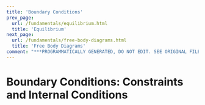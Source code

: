 ```yaml
---
title: 'Boundary Conditions'
prev_page:
  url: /fundamentals/equilibrium.html
  title: 'Equilibrium'
next_page:
  url: /fundamentals/free-body-diagrams.html
  title: 'Free Body Diagrams'
comment: "***PROGRAMMATICALLY GENERATED, DO NOT EDIT. SEE ORIGINAL FILES IN /content***"
---
```

# Boundary Conditions: Constraints and Internal Conditions
